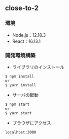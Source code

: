 ## close-to-2

### 環境
- Node.js：12.18.3
- React：16.13.1

### 開発環境構築
- ライブラリのインストール
```
$ npm install
or
$ yarn install
```

- サーバの起動
```
$ npm start
or
$ yarn start
```

- ブラウザにアクセス
```
localhost:3000
```